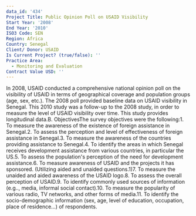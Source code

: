 ```yaml
---
data_id: '434'
Project Title: Public Opinion Poll on USAID Visibility
Start Year: '2008'
End Year: '2010'
ISO3 Code: SEN
Region: Africa
Country: Senegal
Client/ Donor: USAID
Is Current Project? (true/false): ''
Practice Area:
  - Monitoring and Evaluation
Contract Value USD: ''
---
```

In 2008, USAID conducted a comprehensive national opinion poll on the visibility of USAID in terms of geographical coverage and population groups (age, sex, etc.). The 2008 poll provided baseline data on USAID visibility in Senegal. This 2010 study was a follow-up to the 2008 study, in order to measure the level of USAID visibility over time. This study provides longitudinal data.B. ObjectivesThe survey objectives were the following:1. To measure the awareness of the existence of foreign assistance in Senegal.2. To assess the perception and level of effectiveness of foreign assistance in Senegal.3. To measure the awareness of the countries providing assistance to Senegal.4. To identify the areas in which Senegal receives development assistance from various countries, in particular the US.5. To assess the population's perception of the need for development assistance.6. To measure awareness of USAID and the projects it has sponsored. (Utilizing aided and unaided questions.1)7. To measure the unaided and aided awareness of the USAID logo.8. To assess the overall perception of USAID.9. To identify commonly used sources of information (e.g.., media, informal social contact).10. To measure the popularity of various radio, TV networks, and other forms of media.11. To identify the socio-demographic information (sex, age, level of education, occupation, place of residence…) of respondents.